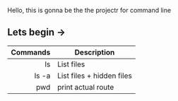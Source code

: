 


Hello, this is gonna be the the projectr for command line



## Lets begin ->

| Commands  | Description   |
| -------:  | -----------   |
|    ls     | List files    |
|   ls -a   | List files + hidden files |
|   pwd     | print actual route    |
